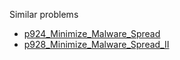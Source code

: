 Similar problems
- [p924_Minimize_Malware_Spread](https://github.com/genxium/Leetcode/tree/master/p924_Minimize_Malware_Spread) 
- [p928_Minimize_Malware_Spread_II](https://github.com/genxium/Leetcode/tree/master/p928_Minimize_Malware_Spread_II) 
